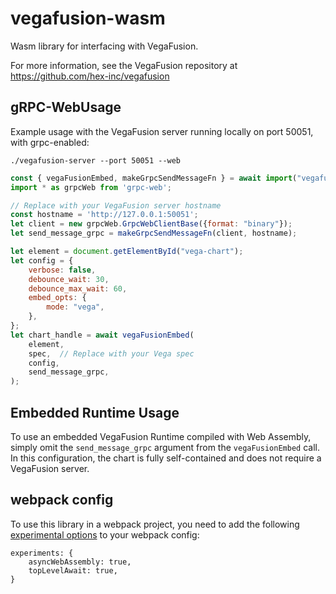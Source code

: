 # vegafusion-wasm
Wasm library for interfacing with VegaFusion.

For more information, see the VegaFusion repository at https://github.com/hex-inc/vegafusion

## gRPC-WebUsage
Example usage with the VegaFusion server running locally on port 50051, with grpc-enabled:

```
./vegafusion-server --port 50051 --web
```

```javascript
const { vegaFusionEmbed, makeGrpcSendMessageFn } = await import("vegafusion-wasm");
import * as grpcWeb from 'grpc-web';

// Replace with your VegaFusion server hostname
const hostname = 'http://127.0.0.1:50051';
let client = new grpcWeb.GrpcWebClientBase({format: "binary"});
let send_message_grpc = makeGrpcSendMessageFn(client, hostname);

let element = document.getElementById("vega-chart");
let config = {
    verbose: false,
    debounce_wait: 30,
    debounce_max_wait: 60,
    embed_opts: {
        mode: "vega",
    },
};
let chart_handle = await vegaFusionEmbed(
    element,
    spec,  // Replace with your Vega spec
    config,
    send_message_grpc,
);
```

## Embedded Runtime Usage

To use an embedded VegaFusion Runtime compiled with Web Assembly, simply omit the `send_message_grpc` argument from the `vegaFusionEmbed` call. In this configuration, the chart is fully self-contained and does not require a VegaFusion server.

## webpack config

To use this library in a webpack project, you need to add the following [experimental options](https://webpack.js.org/configuration/experiments/) to your webpack config:

```
experiments: {
    asyncWebAssembly: true,
    topLevelAwait: true,
}
```